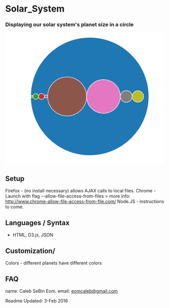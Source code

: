 # Solar_System #
### Displaying our solar system's planet size in a circle ###
![Interface Image](/img/interface.PNG)

## Setup ##
Firefox - (no install necessary) allows AJAX calls to local files. 
Chrome - Launch with flag --allow-file-access-from-files > more info: http://www.chrome-allow-file-access-from-file.com/
Node.JS - instructions to come.


## Languages / Syntax ##
* HTML, D3.js, JSON

## Customization/ ##
Colors - different planets have different colors

## FAQ ##
name: Caleb SeBin Eom.
email: eomcaleb@gmail.com

Readme Updated: 3-Feb 2016
